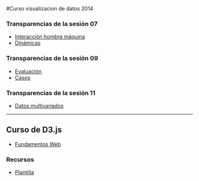 
#Curso visualizacion de datos 2014 

### Transparencias de la sesión 07

* [Interacción hombre máquina](s07_interaccion_y_dinamicas/s07-1_interacción_hombre_maquina.html)
* [Dinámicas](s07_interaccion_y_dinamicas/s07-2_dinamicas.html)

### Transparencias de la sesión 09

* [Evaluación](s09_evaluacion/s09_evaluación.html)
* [Casos](s09_evaluacion/s09_casos.html)

### Transparencias de la sesión 11

* [Datos multivariados](s11_multivariado/s11_multivariado.html)

<hr>

## Curso de D3.js

* [Fundamentos Web](curso_d3/fundamentos_web.html)

### Recursos

* [Plantilla](curso_d3/plantilla/)
